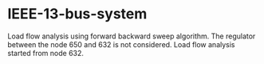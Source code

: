 # IEEE-13-bus-system
Load flow analysis using forward backward sweep algorithm. The regulator between the node 650 and 632 is not considered. Load flow analysis started from node 632.
